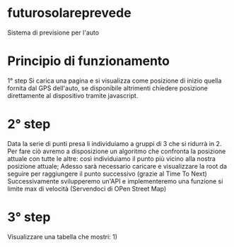# futurosolareprevede
Sistema di previsione per l'auto

# Principio di funzionamento

1° step
Si carica una pagina e si visualizza come posizione di inizio quella fornita dal GPS dell'auto, se disponibile
altrimenti chiedere posizione direttamente al dispositivo tramite javascript.

# 2° step
Data la serie di punti presa li individuiamo a gruppi di 3 che si ridurrà in 2. 
Per fare ciò avremo a disposizione un algoritmo che confronta la posizione attuale con tutte le altre: così individuiamo il punto più vicino alla nostra posizione attuale;
Adesso sarà necessario caricare e visualizzare la root da seguire per raggiungere il punto successivo (grazie al Time To Next)
Successivamente svilupperemo un'API e implementeremo una funzione si limite max di velocità (Servendoci di OPen Street Map)

# 3° step
Visualizzare una tabella che mostri:
 1) 
